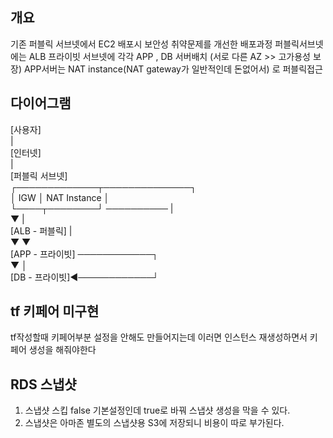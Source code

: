 ## 개요
기존 퍼블릭 서브넷에서 EC2 배포시 보안성 취약문제를 개선한 배포과정
퍼블릭서브넷에는 ALB
프라이빗 서브넷에 각각 APP , DB 서버배치 (서로 다른 AZ  >> 고가용성 보장)
APP서버는 NAT instance(NAT gateway가 일반적인데 돈없어서) 로 퍼블릭접근

## 다이어그램
[사용자]  
    |  
[인터넷]  
    |  
[퍼블릭 서브넷]  
 ┌─────────────┬──────────────┐  
 │ IGW         │ NAT Instance │  
 └────┬────────┘ ──────────   |  
      ▼                       |  
[ALB - 퍼블릭]                |  
      ▼                      ▼  
[APP - 프라이빗] ────────────┐  
      ▼                      │  
[DB  - 프라이빗]◄────────────┘  

## tf 키페어 미구현
tf작성할때 키페어부분 설정을 안해도 만들어지는데 이러면 인스턴스 재생성하면서 키페어 생성을 해줘야한다

## RDS 스냅샷
1. 스냅샷 스킵 false 기본설정인데 true로 바꿔 스냅샷 생성을 막을 수 있다.
2. 스냅샷은 아마존 별도의 스냅샷용 S3에 저장되니 비용이 따로 부가된다.

